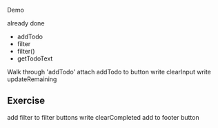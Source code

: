 Demo

already done

- addTodo
- filter
- filter()
- getTodoText

Walk through 'addTodo'
attach addTodo to button
write clearInput
write updateRemaining

## Exercise

add filter to filter buttons
write clearCompleted
add to footer button
